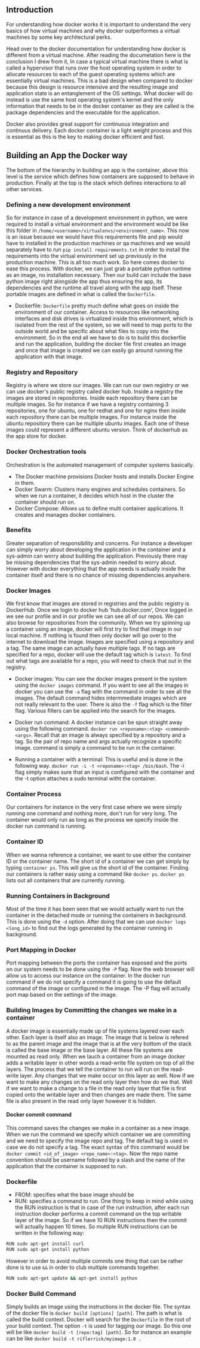 ## Introduction
For understanding how docker works it is important to understand the very basics of how virtual machines and why docker outperformes a virtual machines by some key architectural perks. 

Head over to the docker documentation for understanding how docker is different from a virtual machine. After reading the documetation here is the conclusion I drew from it, In case a typical virtual machine there is what is called a hypervisor that runs over the host operating system in order to allocate resources to each of the guest operating systems which are essentially virtual machines. This is a bad design when compared to docker because this design is resource intensive and the resulting image and application state is an entanglement of the OS settings. What docker will do instead is use the same host operating system's kernel and the only information that needs to be in the docker container as they are called is the package dependencies and the executable for the application. 

Docker also provides great support for continuous integration and continuus delivery. Each docker container is a light weight process and this is essential as this is the key to making docker efficient and fast.

## Building an App the Docker way
The bottom of the hierarchy in building an app is the container, above this level is the service which defines how containers are supposed to behave in production. Finally at the top is the stack which defines interactions to all other services. 

### Defining a new development environment
So for instance in case of a development environment in python, we were required to install a virtual environment and the environment would be like this folder in `/home/<username>/virtualenvs/<environment_name>`. This now is an issue because we would have this requirements file and pip would have to installed in the production machines or qa machines and we would separately have to run `pip install requirements.txt` in order to install the requirements into the virtual environment set up previously in the production machine. This is all too much work. So here comes docker to ease this process. With docker, we can just grab a portable python runtime as an image, no installation necessary. Then our build can include the base python image right alongside the app thus ensuring the app, its dependencies and the runtime all travel along with the app itself. These portable images are defined in what is called the `Dockerfile`.

* Dockerfile: `Dockerfile` pretty much define what goes on inside the environment of our container. Access to resources like networking interfaces and disk drives is virtualized inside this environment, which is isolated from the rest of the system, so we will need to map ports to the outside world and be specific about what files to copy into the environment. So in the end all we have to do is to build this dockerfile and run the application, building the docker file first creates an image and once that image is created we can easily go around running the application with that image.

### Registry and Repository
Registry is where we store our images. We can run our own registry or we can use docker's public registry called docker hub. Inside a registry the images are stored in repositories. Inside each repository there can be multiple images. So for instance if we have a registry containing 3 repositories, one for ubuntu, one for redhat and one for nginx then inside each repository there can be multiple images. For instance inside the ubuntu repository there can be multiple ubuntu images. Each one of these images could represent a different ubuntu version. Think of dockerhub as the app store for docker. 

### Docker Orchestration tools
Orchestration is the automated management of computer systems basically. 
* The Docker machine provisions Docker hosts and installs Docker Engine in them. 
* Docker Swarm: Clusters many engines and schedules containers. So when we run a container, it decides which host in the cluster the container should run on.
* Docker Compose: Allows us to define multi container applications. It creates and manages docker containers. 

### Benefits
Greater separation of responsibility and concerns. For instance a developer can simply worry about developing the application in the container and a sys-admin can worry about building the application. Previously there may be missing dependencies that the sys-admin needed to worry about. However with docker everything that the app needs is actually inside the container itself and there is no chance of missing dependencies anywhere. 

### Docker Images
We first know that images are stored in registries and the public registry is DockerHub. Once we login to docker hub 'hub.docker.com', Once logged in we see our profile and in our profile we can see all of our repos. We can also browse for repositories from the community. When we try spinning up a container using an image, docker will first try to find that image in our local machine. If nothing is found then only docker will go over to the internet to download the image. Images are specified using a repository and a tag. The same image can actually have multiple tags. If no tags are specified for a repo, docker will use the default tag which is `latest`. To find out what tags are available for a repo, you will need to check that out in the registry. 

- Docker images: You can see the docker images present in the system using the `docker images` command. If you want to see all the images in docker you can use the `-a` flag with the command in order to see all the images. The default command hides intermmediate images which are not really relevant to the user. There is also the `-f` flag which is the filter flag. Various filters can be applied into the search for the images. 

- Docker run command: A docker instance can be spun straight away using the following command. `docker run <reponame>:<tag> <command> <args>`. Recall that an image is always specified by a repository and a tag. So the pair of repo name and args actually recognize a specific image. command is simply a command to be run in the container.

- Running a container with a terminal: This is useful and is done in the following way. `docker run -i -t <reponame>:<tag> /bin/bash`. The -i flag simply makes sure that an input is configured with the container and the -t option attaches a sudo terminal witht the container. 

### Container Process
Our containers for instance in the very first case where we were simply running one command and nothing more, don't run for very long. The container would only run as long as the process we specify inside the docker run command is running. 

### Container ID
When we wanna reference a container, we want to use either the container ID or the container name. The short id of a container we can get simply by typing `container ps`. This will give us the short id of the container. Finding our containers is rather easy using a command like `docker ps`. `docker ps` lists out all containers that are currently running.

### Running Containers in Background
Most of the time it has been seen that we would actually want to run the container in the detached mode or running the containers in background. This is done using the `-d` option. After doing that we can use `docker logs <long_id>` to find out the logs generated by the container running in background.

### Port Mapping in Docker
Port mapping between the ports the container has exposed and the ports on our system needs to be done using the `-P` flag. Now the web browser will allow us to access our instance on the container. In the docker run command if we do not specify a command it is going to use the default command of the image or configured in the image. The -P flag will actually port map based on the settings of the image. 

### Building Images by Committing the changes we make in a container
A docker image is essentially made up of file systems layered over each other. Each layer is itself also an image. The image that is below is refered to as the parent image and the image that is at the very bottom of the stack is called the base image or the base layer. All these file systems are mounted as read only. When we lauch a container from an image docker adds a writable layer in other words a read-write file system on top of all the layers. The process that we tell the container to run will run on the read-write layer. Any changes that we make occur on this layer as well. Now if we want to make any changes on the read only layer then how do we that. Well if we want to make a change to a file in the read only layer that file is first copied onto the writable layer and then changes are made there. The same file is also present in the read only layer however it is hidden. 

#### Docker commit command
This command saves the changes we make in a container as a new image. When we run the command we specify which container we are committing and we need to specify the image repo and tag. The default tag is used in case we do not specify a tag. The exact syntax of this command would be `docker commit <id_of_image> <repo_name>:<tag>`. Now the repo name convention should be username followed by a slash and the name of the application that the container is supposed to run. 

### Dockerfile
- FROM: specifies what the base image should be 
- RUN: specifies a command to run. One thing to keep in mind while using the RUN instruction is that in case of the run instruction, after each run instruction docker performs a commit command on the top writable layer of the image. So if we have 10 RUN instructions then the commit will actually happen 10 times. So multiple RUN instructions can be written in the following way:

```bash
RUN sudo apt-get install curl
RUN sudo apt-get install python
```

However in order to avoid multiple commits one thing that can be rather done is to use `&&` in order to club multiple commands together.

```bash
RUN sudo apt-get update && apt-get install python
```

### Docker Build Command 
Simply builds an image using the instructions in the docker file. The syntax of the docker file is `docker build [options] [path]`. The path is what is called the build context. Docker will search for the `Dockerfile` in the root of your build context. The option `-t` is used for tagging our image. So this one will be like `docker build -t [repo:tag] [path]`. So for instance an example can be like `docker build -t riflerrick/myimage:1.0 .`
